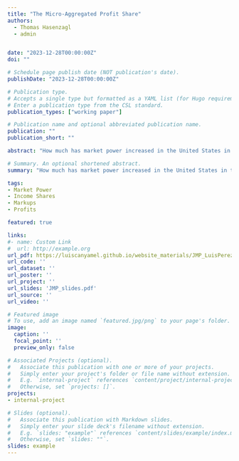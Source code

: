 ```yaml
---
title: "The Micro-Aggregated Profit Share"
authors:
  - Thomas Hasenzagl
  - admin


date: "2023-12-28T00:00:00Z"
doi: ""

# Schedule page publish date (NOT publication's date).
publishDate: "2023-12-28T00:00:00Z"

# Publication type.
# Accepts a single type but formatted as a YAML list (for Hugo requirements).
# Enter a publication type from the CSL standard.
publication_types: ["working paper"]

# Publication name and optional abbreviated publication name.
publication: ""
publication_short: ""

abstract: "How much has market power increased in the United States in the last fifty years? And how did the rise in market power affect aggregate profits? Using micro-level data from U.S. Compustat, we find that several indicators of market power have steadily increased since 1970. In particular, the aggregate markup has gone up from 10% of price over marginal cost in 1970 to 23% in 2020, and aggregate returns to scale have risen from 1.00 to 1.13. We connect these market-power indicators to profitability by showing that the aggregate profit share can be expressed in terms of the aggregate markup, aggregate returns to scale, and a sufficient statistic for production networks that captures double marginalization in the economy. We find that despite the rise in market power, the profit share has been constant at 18% of GDP because the increase in monopoly rents (associated with increasing markups) has been completely offset by rising fixed costs and changes in technology. Our empirical results have subtle implications for policymakers: overly aggressive enforcement of antitrust law could decrease firm dynamism and paradoxically lead to lower competition and higher market power."

# Summary. An optional shortened abstract.
summary: "How much has market power increased in the United States in the last fifty years? And how did the rise in market power affect aggregate profits?"

tags:
- Market Power
- Income Shares
- Markups
- Profits

featured: true

links:
#- name: Custom Link
#  url: http://example.org
url_pdf: https://luiscanyamel.github.io/website_materials/JMP_LuisPerez.pdf
url_code: ''
url_dataset: ''
url_poster: ''
url_project: ''
url_slides: 'JMP_slides.pdf'
url_source: ''
url_video: ''

# Featured image
# To use, add an image named `featured.jpg/png` to your page's folder. 
image:
  caption: ''
  focal_point: ''
  preview_only: false

# Associated Projects (optional).
#   Associate this publication with one or more of your projects.
#   Simply enter your project's folder or file name without extension.
#   E.g. `internal-project` references `content/project/internal-project/index.md`.
#   Otherwise, set `projects: []`.
projects:
- internal-project

# Slides (optional).
#   Associate this publication with Markdown slides.
#   Simply enter your slide deck's filename without extension.
#   E.g. `slides: "example"` references `content/slides/example/index.md`.
#   Otherwise, set `slides: ""`.
slides: example
---
```

